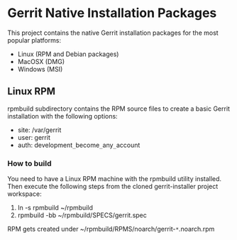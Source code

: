 Gerrit Native Installation Packages
===================================
This project contains the native Gerrit installation packages for the most
popular platforms:

- Linux (RPM and Debian packages)
- MacOSX (DMG)
- Windows (MSI)

Linux RPM
---------
rpmbuild subdirectory contains the RPM source files to create a basic Gerrit
installation with the following options:

- site: /var/gerrit
- user: gerrit
- auth: development`_`become`_`any`_`account

### How to build

You need to have a Linux RPM machine with the rpmbuild utility installed.
Then execute the following steps from the cloned gerrit-installer project workspace:

1. ln -s rpmbuild ~/rpmbuild
2. rpmbuild -bb ~/rpmbuild/SPECS/gerrit.spec

RPM gets created under ~/rpmbuild/RPMS/noarch/gerrit-`*`.noarch.rpm


